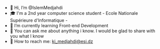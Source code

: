 - 👋  Hi, I’m @IslemMedjahdi
- 🎓  I'm a 2nd year computer science student - Ecole Nationale Supérieure d'Informatique -
- 🌱  I’m currently learning Front-end Development
- 💬  You can ask me about anything i know. I would be glad to share with you what I know
- 📮  How to reach me: ki_medjahdi@esi.dz 
<!---
IslemMedjahdi/IslemMedjahdi is a ✨ special ✨ repository because its `README.md` (this file) appears on your GitHub profile.
You can click the Preview link to take a look at your changes.
--->
